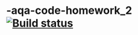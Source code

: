 # -aqa-code-homework_2 [![Build status](https://ci.appveyor.com/api/projects/status/cndt0c67rs5cgy9c?svg=true)](https://ci.appveyor.com/project/Sm1le63/aqa-code-homework-2)